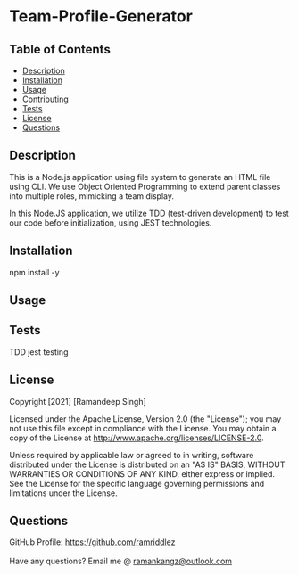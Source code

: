 # Team-Profile-Generator
## Table of Contents
* [Description](#desc) <br>
* [Installation](#install) <br>
* [Usage](#usage) <br>
* [Contributing](#contributing) <br>
* [Tests](#tests) <br>
* [License](#license) <br>
* [Questions](#questions) <br>
## Description
This is a Node.js application using file system to generate an HTML file using CLI. We use Object Oriented Programming to extend parent classes into multiple roles, mimicking a team display.

In this Node.JS application, we utilize TDD (test-driven development) to test our code before initialization, using JEST technologies.

## Installation
npm install -y
## Usage


## Tests
TDD jest testing
## License
Copyright [2021] [Ramandeep Singh]

Licensed under the Apache License, Version 2.0 (the "License"); you may not use this file except in compliance with the License. You may obtain a copy of the License at http://www.apache.org/licenses/LICENSE-2.0.

Unless required by applicable law or agreed to in writing, software distributed under the License is distributed on an "AS IS" BASIS, WITHOUT WARRANTIES OR CONDITIONS OF ANY KIND, either express or implied. See the License for the specific language governing permissions and limitations under the License.
## Questions
GitHub Profile: https://github.com/ramriddlez <br><br>
Have any questions? Email me @ ramankangz@outlook.com
